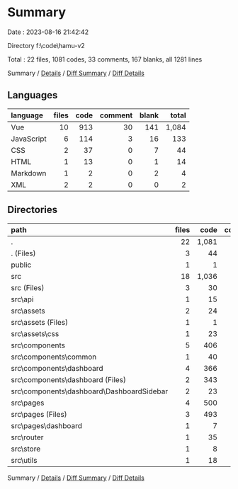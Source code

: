 # Summary

Date : 2023-08-16 21:42:42

Directory f:\\code\\hamu-v2

Total : 22 files,  1081 codes, 33 comments, 167 blanks, all 1281 lines

Summary / [Details](details.md) / [Diff Summary](diff.md) / [Diff Details](diff-details.md)

## Languages
| language | files | code | comment | blank | total |
| :--- | ---: | ---: | ---: | ---: | ---: |
| Vue | 10 | 913 | 30 | 141 | 1,084 |
| JavaScript | 6 | 114 | 3 | 16 | 133 |
| CSS | 2 | 37 | 0 | 7 | 44 |
| HTML | 1 | 13 | 0 | 1 | 14 |
| Markdown | 1 | 2 | 0 | 2 | 4 |
| XML | 2 | 2 | 0 | 0 | 2 |

## Directories
| path | files | code | comment | blank | total |
| :--- | ---: | ---: | ---: | ---: | ---: |
| . | 22 | 1,081 | 33 | 167 | 1,281 |
| . (Files) | 3 | 44 | 3 | 8 | 55 |
| public | 1 | 1 | 0 | 0 | 1 |
| src | 18 | 1,036 | 30 | 159 | 1,225 |
| src (Files) | 3 | 30 | 0 | 11 | 41 |
| src\\api | 1 | 15 | 0 | 3 | 18 |
| src\\assets | 2 | 24 | 0 | 2 | 26 |
| src\\assets (Files) | 1 | 1 | 0 | 0 | 1 |
| src\\assets\\css | 1 | 23 | 0 | 2 | 25 |
| src\\components | 5 | 406 | 29 | 75 | 510 |
| src\\components\\common | 1 | 40 | 0 | 4 | 44 |
| src\\components\\dashboard | 4 | 366 | 29 | 71 | 466 |
| src\\components\\dashboard (Files) | 2 | 343 | 29 | 61 | 433 |
| src\\components\\dashboard\\DashboardSidebar | 2 | 23 | 0 | 10 | 33 |
| src\\pages | 4 | 500 | 1 | 63 | 564 |
| src\\pages (Files) | 3 | 493 | 1 | 60 | 554 |
| src\\pages\\dashboard | 1 | 7 | 0 | 3 | 10 |
| src\\router | 1 | 35 | 0 | 2 | 37 |
| src\\store | 1 | 8 | 0 | 1 | 9 |
| src\\utils | 1 | 18 | 0 | 2 | 20 |

Summary / [Details](details.md) / [Diff Summary](diff.md) / [Diff Details](diff-details.md)